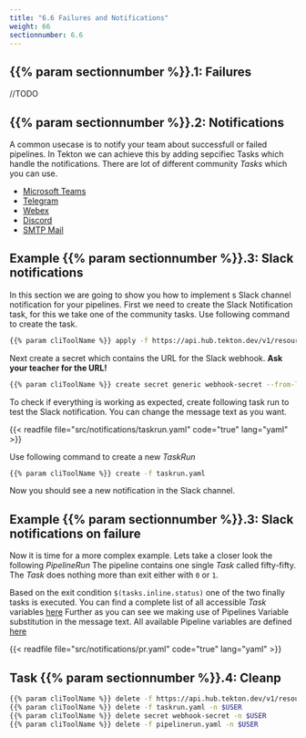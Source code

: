 ```yaml
---
title: "6.6 Failures and Notifications"
weight: 66
sectionnumber: 6.6
---
```



## {{% param sectionnumber %}}.1: Failures

//TODO


## {{% param sectionnumber %}}.2: Notifications

A common usecase is to notify your team about successfull or failed pipelines. In Tekton we can achieve this by adding sepcifiec Tasks which handle the notifications. There are lot of different community *Tasks* which you can use.

* [Microsoft Teams](https://github.com/tektoncd/catalog/tree/main/task/send-to-microsoft-teams/0.1)
* [Telegram](https://github.com/tektoncd/catalog/tree/main/task/send-to-telegram/0.1)
* [Webex](https://github.com/tektoncd/catalog/tree/main/task/send-to-webex-room/0.1)
* [Discord](https://github.com/tektoncd/catalog/tree/main/task/send-to-webhook-discord/0.1)
* [SMTP Mail](https://github.com/tektoncd/catalog/tree/main/task/sendmail)


## Example {{% param sectionnumber %}}.3: Slack notifications

In this section we are going to show you how to implement s Slack channel notification for your pipelines.
First we need to create the Slack Notification task, for this we take one of the community tasks. Use following command to create the task.

```bash
{{% param cliToolName %}} apply -f https://api.hub.tekton.dev/v1/resource/tekton/task/send-to-webhook-slack/0.1/raw -n $USER
```

Next create a secret which contains the URL for the Slack webhook. **Ask your teacher for the URL!**

```bash
{{% param cliToolName %}} create secret generic webhook-secret --from-literal=url=<ask your teacher for url> -n $USER
```

To check if everything is working as expected, create following task run to test the Slack notification.
You can change the message text as you want.

{{< readfile file="src/notifications/taskrun.yaml"  code="true" lang="yaml"  >}}

Use following command to create a new *TaskRun*

```bash
{{% param cliToolName %}} create -f taskrun.yaml
```

Now you should see a new notification in the Slack channel.


## Example {{% param sectionnumber %}}.3: Slack notifications on failure

Now it is time for a more complex example. Lets take a closer look the following *PipelineRun*
The pipeline contains one single *Task* called fifty-fifty. The *Task* does nothing more than exit either with `0` or `1`.

Based on the exit condition `$(tasks.inline.status)` one of the two finally tasks is executed.
You can find a complete list of all accessible *Task* variables [here](https://tekton.dev/docs/pipelines/variables/#variables-available-in-a-task)
Further as you can see we making use of Pipelines Variable substitution in the message text. All available Pipeline variables are defined [here](https://tekton.dev/docs/pipelines/variables/#variables-available-in-a-pipeline)

{{< readfile file="src/notifications/pr.yaml" code="true" lang="yaml"  >}}


## Task {{% param sectionnumber %}}.4: Cleanp

```bash
{{% param cliToolName %}} delete -f https://api.hub.tekton.dev/v1/resource/tekton/task/send-to-webhook-slack/0.1/raw -n $USER
{{% param cliToolName %}} delete -f taskrun.yaml -n $USER
{{% param cliToolName %}} delete secret webhook-secret -n $USER
{{% param cliToolName %}} delete -f pipelinerun.yaml -n $USER
```
